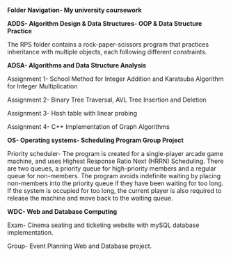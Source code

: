 **Folder Navigation- My university coursework**


**ADDS-  Algorithm Design & Data Structures- OOP & Data Structure Practice**

The RPS folder contains a rock-paper-scissors program that practices inheritance with multiple objects, each following different constraints.


**ADSA- Algorithms and Data Structure Analysis**

Assignment 1- School Method for Integer Addition and Karatsuba Algorithm for Integer Multiplication

Assignment 2- Binary Tree Traversal, AVL Tree Insertion and Deletion

Assignment 3- Hash table with linear probing

Assignment 4- C++ Implementation of Graph Algorithms


**OS- Operating systems- Scheduling Program Group Project**

Priority scheduler- The program is created for a single-player arcade game machine, and uses Highest Response Ratio Next (HRRN) Scheduling. 
There are two queues, a priority queue for high-priority members and a regular queue for non-members. 
The program avoids indefinite waiting by placing non-members into the priority queue if they have been waiting for too long. 
If the system is occupied for too long, the current player is also required to release the machine and move back to the waiting queue.


**WDC- Web and Database Computing**

Exam- Cinema seating and ticketing website with mySQL database implementation.

Group- Event Planning Web and Database project.
